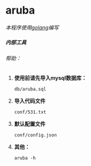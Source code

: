 # aruba

*本程序使用[golang][a]编写*

##### 内部工具

###### 帮助：

1. **使用前请先导入mysql数据库：**

    ```
    db/aruba.sql
    ```

1. **导入代码文件**

    ```
    conf/531.txt
    ```

1. **默认配置文件**

    ```
    conf/config.json
    ```

1. **其他：**

    ```
    aruba -h
    ```

[a]: http://baike.baidu.com/link?url=fwyAvQsjh0Vb6L9g_1wThML1VJ3C7u480hEZdgJgBP5wUlGrbAdjvFOctJackA5RcW09EauUMWQJrhWAGm4jlK

